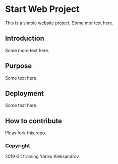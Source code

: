 # Start Web Project

This is a simple website project. Some mor text here.

## Introduction

Some more text here.

## Purpose

Some text here.

## Deployment

Some text here.

## How to contribute

Pleas fork this repo. 

### Copyright

2019 Git training Yanko Aleksandrov
